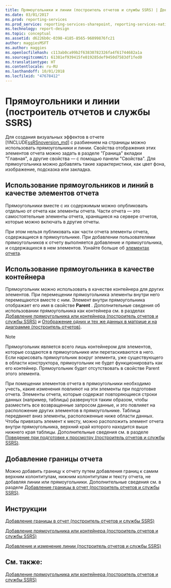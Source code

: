 ```yaml
---
title: Прямоугольники и линии (построитель отчетов и службы SSRS) | Документы Майкрософт
ms.date: 03/01/2017
ms.prod: reporting-services
ms.prod_service: reporting-services-sharepoint, reporting-services-native
ms.technology: report-design
ms.topic: conceptual
ms.assetid: d6226b0c-0398-4185-8565-96099876fc21
author: maggiesMSFT
ms.author: maggies
ms.openlocfilehash: c113ab0ca99b2f63830782326fa4f61744682a1a
ms.sourcegitcommit: 61381ef939415fe019285def9450d7583df1fed0
ms.translationtype: HT
ms.contentlocale: ru-RU
ms.lasthandoff: 10/01/2018
ms.locfileid: "47678412"
---
```

# <a name="rectangles-and-lines-report-builder-and-ssrs"></a>Прямоугольники и линии (построитель отчетов и службы SSRS)
  Для создания визуальных эффектов в отчете [!INCLUDE[ssRSnoversion_md](../../includes/ssrsnoversion-md.md)] с разбиением на страницы можно использовать прямоугольники и линии. Свойства отображения этих элементов отчета можно задать в разделе "Граница" вкладки "Главная", а другие свойства — с помощью панели "Свойства". Для прямоугольника можно добавлять такие характеристики, как цвет фона, изображение, подсказка или закладка.  
  
##  <a name="RectanglesLinesReportParts"></a> Использование прямоугольников и линий в качестве элементов отчета  
 Прямоугольники вместе с их содержимым можно опубликовать отдельно от отчета как элементы отчета. Части отчета — это самостоятельные элементы отчета, хранящиеся на сервере отчетов, которые можно включать в другие отчеты.  
  
 При этом нельзя публиковать как части отчета элементы отчета, содержащиеся в прямоугольнике. При добавлении пользователями прямоугольников к отчету выполняется добавление и прямоугольника, и содержащихся в нем элементов.  Узнайте больше об [элементах отчета](../../reporting-services/report-design/report-parts-report-builder-and-ssrs.md).  
  
##  <a name="RectangleAsContainer"></a> Использование прямоугольника в качестве контейнера  
 Прямоугольник можно использовать в качестве контейнера для других элементов. При перемещении прямоугольника элементы внутри него перемещаются вместе с ним. Элемент внутри прямоугольника отображает его имя в свойстве **Parent** . Дополнительные сведения об использовании прямоугольника как контейнера см. в разделах [Добавление прямоугольника или контейнера (построитель отчетов и службы SSRS)](../../reporting-services/report-design/add-a-rectangle-or-container-report-builder-and-ssrs.md) и [Отображение одних и тех же данных в матрице и на диаграмме (построитель отчетов)](../../reporting-services/report-design/display-the-same-data-on-a-matrix-and-a-chart-report-builder.md).  
  
> [!NOTE]  
>  Прямоугольник является всего лишь контейнером для элементов, которые создаются в прямоугольнике или перетаскиваются в него. Если нарисовать прямоугольник вокруг элемента, уже существующего в области конструктора, прямоугольник не будет функционировать как его контейнер. Прямоугольник будет отсутствовать в свойстве Parent этого элемента.  
  
 При помещении элементов отчета в прямоугольники необходимо учесть, какие изменения повлияют на эти элементы при подготовке отчета. Элементы отчета, которые содержат повторяющиеся строки данных (например, таблицы) развернутся таким образом, чтобы разместить все возвращенные запросом данные, и это повлияет на расположение других элементов в прямоугольнике. Таблица передвинет вниз элементы, расположенные ниже области данных. Чтобы привязать элемент к месту, можно расположить элемент отчета внутри прямоугольника, верхний край которого находится выше нижнего края таблицы. Дополнительные сведения см. в разделе [Поведение при подготовке к просмотру (построитель отчетов и службы SSRS)](../../reporting-services/report-design/rendering-behaviors-report-builder-and-ssrs.md).  
  
##  <a name="ReportBorder"></a> Добавление границы отчета  
 Можно добавить границу к отчету путем добавления границ к самим верхним колонтитулам, нижним колонтитулам и тексту отчета, не добавляя линии или прямоугольники. Дополнительные сведения см. в разделе [Добавление границы в отчет (построитель отчетов и службы SSRS)](../../reporting-services/report-design/add-a-border-to-a-report-report-builder-and-ssrs.md).  
  
##  <a name="HowTo"></a> Инструкции  
 [Добавление границы в отчет (построитель отчетов и службы SSRS)](../../reporting-services/report-design/add-a-border-to-a-report-report-builder-and-ssrs.md)  
  
 [Добавление прямоугольника или контейнера (построитель отчетов и службы SSRS)](../../reporting-services/report-design/add-a-rectangle-or-container-report-builder-and-ssrs.md)  
  
 [Добавление и изменение линии (построитель отчетов и службы SSRS)](../../reporting-services/report-design/add-and-modify-a-line-report-builder-and-ssrs.md)  
  
## <a name="see-also"></a>См. также:  
 [Добавление прямоугольника или контейнера (построитель отчетов и службы SSRS)](../../reporting-services/report-design/add-a-rectangle-or-container-report-builder-and-ssrs.md)  
  
  
